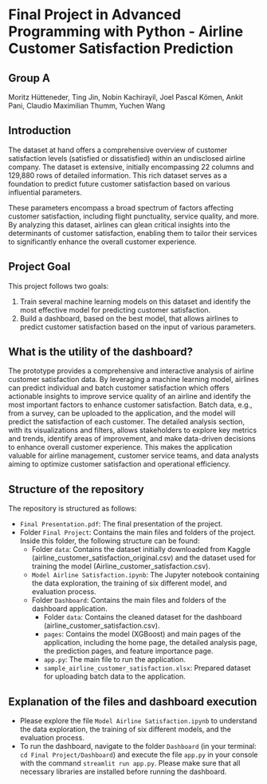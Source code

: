 # Final Project in Advanced Programming with Python - Airline Customer Satisfaction Prediction

## Group A
Moritz Hütteneder, Ting Jin, Nobin Kachirayil, Joel Pascal Kömen, Ankit Pani, Claudio Maximilian Thumm, Yuchen Wang

## Introduction
The dataset at hand offers a comprehensive overview of customer satisfaction levels (satisfied or dissatisfied) within an undisclosed airline company. The dataset is extensive, initially encompassing 22 columns and 129,880 rows of detailed information. This rich dataset serves as a foundation to predict future customer satisfaction based on various influential parameters.

These parameters encompass a broad spectrum of factors affecting customer satisfaction, including flight punctuality, service quality, and more. By analyzing this dataset, airlines can glean critical insights into the determinants of customer satisfaction, enabling them to tailor their services to significantly enhance the overall customer experience.

## Project Goal
This project follows two goals: 
1. Train several machine learning models on this dataset and identify the most effective model for predicting customer satisfaction. 
2. Build a dashboard, based on the best model, that allows airlines to predict customer satisfaction based on the input of various parameters.

## What is the utility of the dashboard?
The prototype provides a comprehensive and interactive analysis of airline customer satisfaction data. 
By leveraging a machine learning model, airlines can predict individual and batch customer satisfaction which offers actionable insights to improve service quality of an airline
and identify the most important factors to enhance customer satisfaction. 
Batch data, e.g., from a survey, can be uploaded to the application, and the model will predict the satisfaction of each customer.
The detailed analysis section, with its visualizations and filters, allows stakeholders to explore key metrics and trends, identify areas of improvement, and make data-driven 
decisions to enhance overall customer experience. This makes the application valuable for airline management, customer service teams, and data analysts aiming to optimize customer satisfaction 
and operational efficiency.

## Structure of the repository
The repository is structured as follows:
- `Final Presentation.pdf`: The final presentation of the project.
- Folder `Final Project`: Contains the main files and folders of the project. Inside this folder, the following structure can be found:
  - Folder `data`: Contains the dataset initially downloaded from Kaggle (airline_customer_satisfaction_original.csv) and the dataset used for training the model (Airline_customer_satisfaction.csv).
  - `Model Airline Satisfaction.ipynb`: The Jupyter notebook containing the data exploration, the training of six different model, and evaluation process.
  - Folder `Dashboard`: Contains the main files and folders of the dashboard application.
    - Folder `data`: Contains the cleaned dataset for the dashboard (airline_customer_satisfaction.csv).
    - `pages`: Contains the model (XGBoost) and main pages of the application, including the home page, the detailed analysis page, the prediction pages, and feature importance page.
    - `app.py`: The main file to run the application.
    - `sample_airline_customer_satisfaction.xlsx`: Prepared dataset for uploading batch data to the application.

## Explanation of the files and dashboard execution
- Please explore the file `Model Airline Satisfaction.ipynb` to understand the data exploration, the training of six different models, and the evaluation process.
- To run the dashboard, navigate to the folder `Dashboard` (in your terminal: `cd Final Project/Dashboard`) and execute the file `app.py` in your console with the command `streamlit run app.py`. Please make sure that all necessary libraries are installed before running the dashboard.